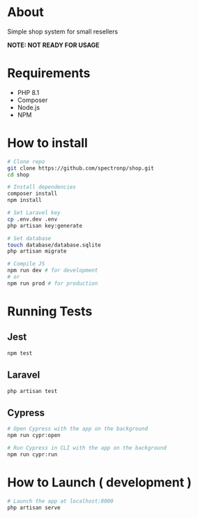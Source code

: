 # About

Simple shop system for small resellers

**NOTE: NOT READY FOR USAGE**

# Requirements

- PHP 8.1
- Composer
- Node.js
- NPM

# How to install

```bash
# Clone repo
git clone https://github.com/spectronp/shop.git
cd shop

# Install dependencies
composer install
npm install

# Set Laravel key
cp .env.dev .env
php artisan key:generate

# Set database
touch database/database.sqlite
php artisan migrate

# Compile JS
npm run dev # for development
# or
npm run prod # for production
```

# Running Tests

## Jest

```bash
npm test
```

## Laravel

```bash
php artisan test
```

## Cypress

```bash
# Open Cypress with the app on the background
npm run cypr:open

# Run Cypress in CLI with the app on the background
npm run cypr:run
```

# How to Launch ( development )

```bash
# Launch the app at localhost:8000
php artisan serve
```
